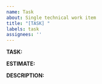 ```yaml
---
name: Task
about: Single technical work item
title: "[TASK] "
labels: task
assignees: ''
---
```


**TASK:**  
<!-- Title of the Task -->

**ESTIMATE:**  
<!-- Story points -->

**DESCRIPTION:**  
<!-- Short summary (if necessary) -->